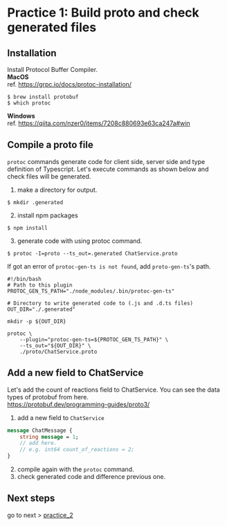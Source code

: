 # Practice 1: Build proto and check generated files

## Installation

Install Protocol Buffer Compiler.  
**MacOS**  
ref. https://grpc.io/docs/protoc-installation/

    $ brew install protobuf
    $ which protoc

**Windows**  
ref. https://qiita.com/nzer0/items/7208c880693e63ca247a#win

## Compile a proto file

`protoc` commands generate code for client side, server side and type definition of Typescript. Let's execute commands as shown below and check files will be generated.

1. make a directory for output.

```shell
$ mkdir .generated
```

2. install npm packages

```shell
$ npm install
```

3. generate code with using protoc command.

```shell
$ protoc -I=proto --ts_out=.generated ChatService.proto
```

If got an error of `protoc-gen-ts is not found`, add `proto-gen-ts`'s path.

```shell
#!/bin/bash
# Path to this plugin
PROTOC_GEN_TS_PATH="./node_modules/.bin/protoc-gen-ts"

# Directory to write generated code to (.js and .d.ts files)
OUT_DIR="./.generated"

mkdir -p ${OUT_DIR}

protoc \
    --plugin="protoc-gen-ts=${PROTOC_GEN_TS_PATH}" \
    --ts_out="${OUT_DIR}" \
    ./proto/ChatService.proto
```

## Add a new field to ChatService

Let's add the count of reactions field to ChatService. You can see the data types of protobuf from here.  
https://protobuf.dev/programming-guides/proto3/

1. add a new field to `ChatService`

```proto
message ChatMessage {
    string message = 1;
    // add here.
    // e.g. int64 count_of_reactions = 2;
}
```

2. compile again with the `protoc` command.
3. check generated code and difference previous one.

## Next steps

go to next > [practice_2](/practice_2/)
